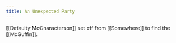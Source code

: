 ```yaml
---
title: An Unexpected Party
---
```


[[Defaulty McCharacterson]] set off from [[Somewhere]] to find the [[McGuffin]].